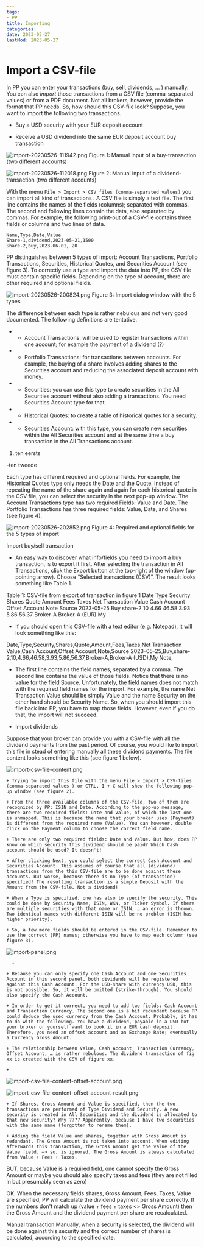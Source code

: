 ```yaml
---
tags:
- PP
title: Importing
categories:
date: 2023-05-27
lastMod: 2023-05-27
---
```

# Import a CSV-file

In PP you can enter your transactions (buy, sell, dividends, … ) manually. You can also *import* those transactions from a CSV file (comma-separated values) or from a PDF document. Not all brokers, however, provide the format that PP needs. So, how should this CSV-file look? Suppose, you want to import the following two transactions.

  + Buy a USD security with your EUR deposit account

  + Receive a USD dividend into the same EUR deposit account
buy transaction

![import-20230526-111942.png](/assets/import-20230526-111942_1685187761338_0.png)
Figure 1: Manual input of a buy-transaction (two different accounts)

![import-20230526-112018.png](/assets/import-20230526-112018_1685188046491_0.png)
Figure 2: Manual input of a dividend-transaction (two different accounts)

With the menu `File > Import > CSV files (comma-separated values)` you can import all kind of transactions . A CSV file is simply a text file. The first line contains the names of the fields (columns); separated with commas. The second and following lines contain the data, also separated by commas. For example, the following print-out of a CSV-file contains three fields or columns and two lines of data.

```
Name,Type,Date,Value
Share-1,dividend,2023-05-21,1500
Share-2,buy,2023-06-01, 20
```

PP distinguishes between 5 types of import: Account Transactions, Portfolio Transactions, Securities, Historical Quotes, and Securities Account (see figure 3). To correctly use a type and import the data into PP, the CSV file must contain specific fields. Depending on the type of account, there are other required and optional fields.

![import-20230526-200824.png](/assets/import-20230526-200824_1685189908735_0.png)
Figure 3: Import dialog window with the 5 types

The difference between each type is rather nebulous and not very good documented. The following definitions are tentative.

  + - Account Transactions: will be used to register transactions within one account; for example the payment of a dividend (?)

  + - Portfolio Transactions: for transactions between accounts. For example, the buying of a share involves adding shares to the Securities account and reducing the associated deposit account with money.

  + - Securities: you can use this type to create securities in the All Securities account without also adding a transactions. You need Securities Account type for that.

  + - Historical Quotes: to create a table of historical quotes for a security.

  + - Securities Account: with this type, you can create new securities within the All Securities account and at the same time a buy transaction in the All Transactions account.



1. ten eersts



-ten tweede





Each type has different required and optional fields. For example, the Historical Quotes type only needs the Date and the Quote. Instead of repeating the name of the share again and again for each historical quote in the CSV file, you can select the security in the next pop-up window. The Account Transactions type has two required Fields: Value and Date. The Portfolio Transactions has three required fields: Value, Date, and Shares (see figure 4).

![import-20230526-202852.png](/assets/import-20230526-202852_1685189893944_0.png)
Figure 4: Required and optional fields for the 5 types of import

Import buy/sell transaction

  + An easy way to discover what info/fields you need to import a buy transaction, is to export it first. After selecting the transaction in All Transactions, click the Export button at the top-right of the window (up-pointing arrow). Choose “Selected transactions (CSV)”. The result looks something like Table 1.

Table 1: CSV-file from export of transaction in figure 1
Date	Type	Security	Shares	Quote	Amount	Fees	Taxes	Net Transaction Value	Cash Account	Offset Account	Note	Source
2023-05-25	Buy	share-2	10	4.66	46.58	3.93	5.86	56.37	Broker-A	Broker-A (EUR)	My

  + If you should open this CSV-file with a text editor (e.g. Notepad), it will look something like this:

Date,Type,Security,Shares,Quote,Amount,Fees,Taxes,Net Transaction Value,Cash Account,Offset Account,Note,Source 2023-05-25,Buy,share-2,10,4.66,46.58,3.93,5.86,56.37,Broker-A,Broker-A (USD),My Note,

  + The first line contains the field names, separated by a comma. The second line contains the value of those fields. Notice that there is no value for the field Source. Unfortunately, the field names does not match with the required field names for the import. For example, the name Net Transaction Value should be simply Value and the name Security on the other hand should be Security Name. So, when you should import this file back into PP, you have to map those fields. However, even if you do that, the import will not succeed.

  + Import dividends

Suppose that your broker can provide you with a CSV-file with all the dividend payments from the past period. Of course, you would like to import this file in stead of entering manually all these dividend payments. The file content looks something like this (see figure 1 below).

![import-csv-file-content.png](/assets/import-csv-file-content_1685190460525_0.png)

    + Trying to import this file with the menu File > Import > CSV-files (comma-separated values ) or CTRL, I + C will show the following pop-up window (see figure 2).

    + From the three available columns of the CSV-file, two of them are recognized by PP: ISIN and Date. According to the pop-up message, there are two required fields: Date and Value, of which the last one is unmapped. This is because the name that your broker uses (Payment) is different from the required name (Value). You can however, double click on the Payment column to choose the correct field name.

    + There are only two required fields: Date and Value. But how, does PP know on which security this dividend should be paid? Which Cash account should be used? It doesn't!

    + After clicking Next, you could select the correct Cash Account and Securities Account. This assumes of course that all (dividend) transactions from the this CSV-file are to be done against these accounts. But worse, because there is no Type (of transaction) specified! The resulting transaction is a simple Deposit with the Amount from the CSV-file. Not a dividend!

    + When a Type is specified, one has also to specify the security. This could be done by Security Name, ISIN, WKN, or Ticker Symbol. If there are multiple securities with that name or ISIN, … an error is thrown. Two identical names with different ISIN will be no problem (ISIN has higher priority).

    + So, a few more fields should be entered in the CSV-file. Remember to use the correct (PP) names; otherwise you have to map each column (see figure 3).

![import-panel.png](/assets/import-panel_1685190543058_0.png)

      + 

    + Because you can only specify one Cash Account and one Securities Account in this second panel, both dividends will be registered against this Cash Account. For the USD-share with currency USD, this is not possible. So, it will be omitted (strike-through). You should also specify the Cash Account.

    + In order to get it correct, you need to add two fields: Cash Account and Transaction Currency. The second one is a bit redundant because PP could deduce the used currency from the Cash Account. Probably, it has to do with the following. You have a dividend, payable in a USD but your broker or yourself want to book it in a EUR cash deposit. Therefore, you need an offset account and an Exchange Rate; eventually a Currency Gross Amount.

    + The relationship between Value, Cash Account, Transaction Currency, Offset Account, … is rather nebulous. The dividend transaction of fig xx is created with the CSV of figure xx.

    + 

![import-csv-file-content-offset-account.png](/assets/import-csv-file-content-offset-account_1685190594012_0.png)

![import-csv-file-content-offset-account-result.png](/assets/import-csv-file-content-offset-account-result_1685190601160_0.png)

    + If Shares, Gross Amount and Value is specified, then the two transactions are performed of Type Dividend and Security. A new security is created in All Securities and the dividend is allocated to that new security? Why ???? Apparently, because I have two securities with the same name (forgotten to rename them).

    + Adding the field Value and shares, together with Gross Amount is redundant. The Gross Amount is not taken into account. When editing afterwards this transaction, the Gross Amount get the value of the Value field. –> so, is ignored. The Gross Amount is always calculated from Value + Fees + Taxes.

BUT, because Value is a required field, one cannot specify the Gross Amount or maybe you should also specify taxes and fees (they are not filled in but presumably seen as zero)

OK. When the necessary fields shares, Gross Amount, Fees, Taxes, Value are specified, PP will calculate the dividend payment per share correctly. If the numbers don't match up (value + fees + taxes <> Gross Amount) then the Gross Amount and the dividend payment per share are recalculated.

Manual transaction Manually, when a security is selected, the dividend will be done against this security and the correct number of shares is calculated, according to the specified date.

